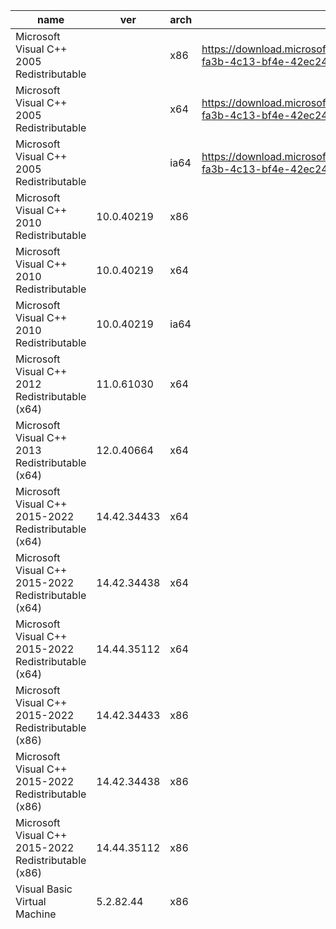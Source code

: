 |name|ver|arch|lang|link|kb|
|--|--|--|--|--|--|
|Microsoft Visual C++ 2005 Redistributable||x86|https://download.microsoft.com/download/4/a/2/4a22001f-fa3b-4c13-bf4e-42ec249d51c4/vcredist_x86.EXE|KB2538242|
|Microsoft Visual C++ 2005 Redistributable||x64|https://download.microsoft.com/download/4/a/2/4a22001f-fa3b-4c13-bf4e-42ec249d51c4/vcredist_x64.EXE|KB2538242|
|Microsoft Visual C++ 2005 Redistributable||ia64|https://download.microsoft.com/download/4/a/2/4a22001f-fa3b-4c13-bf4e-42ec249d51c4/vcredist_IA64.EXE|KB2538242|
|Microsoft Visual C++ 2010 Redistributable|10.0.40219|x86||https://download.microsoft.com/download/1/6/5/165255e7-1014-4d0a-b094-b6a430a6bffc/vcredist_x86.exe|KB2565063|
|Microsoft Visual C++ 2010 Redistributable|10.0.40219|x64||https://download.microsoft.com/download/1/6/5/165255e7-1014-4d0a-b094-b6a430a6bffc/vcredist_x64.exe|KB2565063|
|Microsoft Visual C++ 2010 Redistributable|10.0.40219|ia64||https://download.microsoft.com/download/1/6/5/165255e7-1014-4d0a-b094-b6a430a6bffc/vcredist_ia64.exe|KB2565063|
|Microsoft Visual C++ 2012 Redistributable (x64)|11.0.61030|x64||https://download.microsoft.com/download/1/6/B/16B06F60-3B20-4FF2-B699-5E9B7962F9AE/VSU_4/vcredist_x64.exe||
|Microsoft Visual C++ 2013 Redistributable (x64)|12.0.40664|x64||https://download.visualstudio.microsoft.com/download/pr/10912041/cee5d6bca2ddbcd039da727bf4acb48a/vcredist_x64.exe||
|Microsoft Visual C++ 2015-2022 Redistributable (x64)|14.42.34433|x64||https://download.visualstudio.microsoft.com/download/pr/c7dac50a-e3e8-40f6-bbb2-9cc4e3dfcabe/1821577409C35B2B9505AC833E246376CC68A8262972100444010B57226F0940/VC_redist.x64.exe||
|Microsoft Visual C++ 2015-2022 Redistributable (x64)|14.42.34438|x64||https://download.visualstudio.microsoft.com/download/pr/285b28c7-3cf9-47fb-9be8-01cf5323a8df/8F9FB1B3CFE6E5092CF1225ECD6659DAB7CE50B8BF935CB79BFEDE1F3C895240/VC_redist.x64.exe||
|Microsoft Visual C++ 2015-2022 Redistributable (x64)|14.44.35112|x64||https://download.visualstudio.microsoft.com/download/pr/2c6b06c4-dc6a-4496-b769-b0d311cf515d/463F736D5925566EDC0E8F7D8E70C0A1FC95ADF44AFA5D5390B979F5A35934CC/VC_redist.x64.exe||
|Microsoft Visual C++ 2015-2022 Redistributable (x86)|14.42.34433|x86||https://download.visualstudio.microsoft.com/download/pr/5319f718-2a84-4aff-86be-8dbdefd92ca1/DD1A8BE03398367745A87A5E35BEBDAB00FDAD080CF42AF0C3F20802D08C25D4/VC_redist.x86.exe||
|Microsoft Visual C++ 2015-2022 Redistributable (x86)|14.42.34438|x86||https://download.visualstudio.microsoft.com/download/pr/285b28c7-3cf9-47fb-9be8-01cf5323a8df/C4E3992F3883005881CF3937F9E33F1C7D792AC1C860EA9C52D8F120A16A7EB1/VC_redist.x86.exe||
|Microsoft Visual C++ 2015-2022 Redistributable (x86)|14.44.35112|x86||https://download.visualstudio.microsoft.com/download/pr/2c6b06c4-dc6a-4496-b769-b0d311cf515d/54CCBBC0663064F0B57442DC986511B90F3CFAAB23524087B0711E6FA214CB26/VC_redist.x86.exe||
|Visual Basic Virtual Machine|5.2.82.44|x86||http://download.microsoft.com/download/vb50pro/utility/1/win98/EN-US/Msvbvm50.exe||
|||||https://download.microsoft.com/download/8/B/4/8B42259F-5D70-43F4-AC2E-4B208FD8D66A/vcredist_x64.EXE||
|||||https://download.microsoft.com/download/8/B/4/8B42259F-5D70-43F4-AC2E-4B208FD8D66A/vcredist_x86.EXE||
|||||https://download.microsoft.com/download/1/6/7/167A16B9-61F1-4DCF-8E59-3A60D38507CA/vcredist_x64.EXE||
|||||https://download.microsoft.com/download/1/6/7/167A16B9-61F1-4DCF-8E59-3A60D38507CA/vcredist_x86.EXE||
|||||https://download.microsoft.com/download/5/3/7/5379AA9F-6172-4A56-A968-6FC80C9A201D/vcredist_x64.EXE||
|||||https://download.microsoft.com/download/5/3/7/5379AA9F-6172-4A56-A968-6FC80C9A201D/vcredist_x86.EXE||
|||||https://download.microsoft.com/download/5/D/A/5DA273D6-C1CB-4F1C-90C0-73B5263E0AC7/vcredist_x64.EXE||
|||||https://download.microsoft.com/download/5/D/A/5DA273D6-C1CB-4F1C-90C0-73B5263E0AC7/vcredist_x86.EXE||
|||||https://download.microsoft.com/download/3/7/5/3755033D-C8D8-4B88-9DC9-B666BEA33349/vcredist_x64.EXE||
|||||https://download.microsoft.com/download/3/7/5/3755033D-C8D8-4B88-9DC9-B666BEA33349/vcredist_x86.EXE||
|||||https://download.microsoft.com/download/E/A/5/EA5A3F64-0347-404B-8E26-3067207C8FA2/vcredist_x64.EXE||
|||||https://download.microsoft.com/download/E/A/5/EA5A3F64-0347-404B-8E26-3067207C8FA2/vcredist_x86.EXE||
|||||https://download.microsoft.com/download/1/E/4/1E4D029E-1D34-4CA8-B269-2CFEB91BD066/vcredist_x64.EXE||
|||||https://download.microsoft.com/download/1/E/4/1E4D029E-1D34-4CA8-B269-2CFEB91BD066/vcredist_x86.EXE||
|||||https://download.microsoft.com/download/4/A/2/4A22001F-FA3B-4C13-BF4E-42EC249D51C4/vcredist_x64.EXE||
|||||https://download.microsoft.com/download/4/A/2/4A22001F-FA3B-4C13-BF4E-42EC249D51C4/vcredist_x86.EXE||
|||||https://download.microsoft.com/download/1/1/3/1131962C-70D7-41B8-B093-7B215D192619/vcredist_x64.EXE||
|||||https://download.microsoft.com/download/1/1/3/1131962C-70D7-41B8-B093-7B215D192619/vcredist_x86.EXE||
|||||https://download.microsoft.com/download/A/5/3/A53B40CA-F75C-4678-852A-3C15EA82F186/vcredist_x64.exe||
|||||https://download.microsoft.com/download/A/5/3/A53B40CA-F75C-4678-852A-3C15EA82F186/vcredist_x86.exe||
|||||https://download.microsoft.com/download/9/7/7/977B481A-7BA6-4E30-AC40-ED51EB2028F2/vcredist_x64.exe||
|||||https://download.microsoft.com/download/9/7/7/977B481A-7BA6-4E30-AC40-ED51EB2028F2/vcredist_x86.exe||
|||||https://download.microsoft.com/download/5/D/8/5D8C65CB-C849-4025-8E95-C3966CAFD8AE/vcredist_x64.exe||
|||||https://download.microsoft.com/download/5/D/8/5D8C65CB-C849-4025-8E95-C3966CAFD8AE/vcredist_x86.exe||
|||||https://download.microsoft.com/download/1/6/5/165255E7-1014-4D0A-B094-B6A430A6BFFC/vcredist_x64.exe||
|||||https://download.microsoft.com/download/1/6/5/165255E7-1014-4D0A-B094-B6A430A6BFFC/vcredist_x86.exe||
|||||https://download.microsoft.com/download/1/6/B/16B06F60-3B20-4FF2-B699-5E9B7962F9AE/VSU_4/vcredist_x64.exe||
|||||https://download.microsoft.com/download/1/6/B/16B06F60-3B20-4FF2-B699-5E9B7962F9AE/VSU_4/vcredist_x86.exe||
|||||https://download.microsoft.com/download/2/E/6/2E61CFA4-993B-4DD4-91DA-3737CD5CD6E3/vcredist_x64.exe||
|||||https://download.microsoft.com/download/2/E/6/2E61CFA4-993B-4DD4-91DA-3737CD5CD6E3/vcredist_x86.exe||
|||||https://download.microsoft.com/download/c/c/2/cc2df5f8-4454-44b4-802d-5ea68d086676/vcredist_x64.exe||
|||||https://download.microsoft.com/download/c/c/2/cc2df5f8-4454-44b4-802d-5ea68d086676/vcredist_x86.exe||
|||||https://download.microsoft.com/download/0/5/6/056dcda9-d667-4e27-8001-8a0c6971d6b1/vcredist_x64.exe||
|||||https://download.microsoft.com/download/0/5/6/056dcda9-d667-4e27-8001-8a0c6971d6b1/vcredist_x86.exe||
|||||https://download.visualstudio.microsoft.com/download/pr/10912041/cee5d6bca2ddbcd039da727bf4acb48a/vcredist_x64.exe||
|||||https://download.visualstudio.microsoft.com/download/pr/10912113/5da66ddebb0ad32ebd4b922fd82e8e25/vcredist_x86.exe||
|||||https://download.visualstudio.microsoft.com/download/pr/73b58d04-0049-47d1-9f54-1784792c71cd/17EE7CC0974BADB0EBD96C1F55B041EB361E9AED7904D08BC1D5F743B195001F/VC_redist.arm64.exe||
|||||https://download.visualstudio.microsoft.com/download/pr/b929b7fe-5c89-4553-9abe-6324631dcc3a/71F6D2FAB64D23ADE47350555351FFE93E5AA06046C7DFEDB793308B46DF7845/VC_redist.arm64.exe||
|||||https://download.visualstudio.microsoft.com/download/pr/c627417f-7c6d-44a6-86c3-95c1acbbd5f5/F6A246EAB3346912F0D308BBFE3A2CD9A42F47CD43584A993AF9388CFB8B6617/VC_redist.arm64.exe||
|||||https://download.visualstudio.microsoft.com/download/pr/ad322fe0-1435-4fa2-9ea4-c6208b41e7d8/03246F053B35FDCA96A393E217042BC369FCB2760ED5485A878BAB70DD763888/VC_redist.arm64.exe||
|||||https://download.visualstudio.microsoft.com/download/pr/8c1c2dbb-0856-4dc3-b863-b16c637bc245/8DDCE24CF44750E2E8230725CD99150671F08DB30C1A515272BC39BB3FEE6829/VC_redist.arm64.exe||
|||||https://download.visualstudio.microsoft.com/download/pr/36270b27-6b33-460f-b309-72fe8ad2e9c1/3DA669399E508181E9CAEDC90A6C2A35B202590C86DC9F088476FF8C1A18E757/VC_redist.arm64.exe||
|||||https://download.visualstudio.microsoft.com/download/pr/d22ecb93-6eab-4ce1-89f3-97a816c55f04/4671015C191EF3FD276ECE18BD7A5C6D9BFB7BF475ED6526605C82234BEEA581/VC_redist.arm64.exe||
|||||https://download.visualstudio.microsoft.com/download/pr/ed95ef9e-da02-4735-9064-bd1f7f69b6ed/8E126191012691AE22A0D5A89FAC01B59BABC7B680E5D9B65828935FD366E375/VC_redist.arm64.exe||
|||||https://download.visualstudio.microsoft.com/download/pr/90b6da66-cd08-444a-af98-b4f3f846526b/6547789411F466FA1EB030BAE3170AFA046EC9CD8E6E6A387D33E9CBB82FEC18/VC_redist.arm64.exe||
|||||https://download.visualstudio.microsoft.com/download/pr/5cc0a375-ebc5-4a27-8a76-aa43097a8949/B4F59E4757D2D42D7082A519460BFDB55E2312D5F4274C9E407F32572EBF8901/VC_redist.arm64.exe||
|||||https://download.visualstudio.microsoft.com/download/pr/5319f718-2a84-4aff-86be-8dbdefd92ca1/C176B30681576B86068F8B55FAE512391EE4217511494B24393C1C9476BC2169/VC_redist.arm64.exe||
|||||https://download.visualstudio.microsoft.com/download/pr/285b28c7-3cf9-47fb-9be8-01cf5323a8df/8A81A52B7FF6B194CB88E1BB48D597B6588D2B840552909359F286FB1699235C/VC_redist.arm64.exe||
|||||https://download.microsoft.com/download/6/A/A/6AA4EDFF-645B-48C5-81CC-ED5963AEAD48/vc_redist.x64.exe||
|||||https://download.microsoft.com/download/8/C/4/8C46752E-F6FD-43E4-AF10-E046A128CC0A/VC_redist.x64.exe||
|||||https://download.visualstudio.microsoft.com/download/pr/36c5faaf-bd8b-433f-b3d7-2af73bae10a8/212f41f2ccffee6d6dc27f901b7d77a1/vc_redist.x64.exe||
|||||https://download.visualstudio.microsoft.com/download/pr/2db56484-9419-45d1-b02c-1cb23d85d45b/7bb6c9d792c1d26679b1af8effd630f2/vc_redist.x64.exe||
|||||https://download.visualstudio.microsoft.com/download/pr/3b070396-b7fb-4eee-aa8b-102a23c3e4f4/40EA2955391C9EAE3E35619C4C24B5AAF3D17AEAA6D09424EE9672AA9372AEED/VC_redist.x64.exe||
|||||https://download.visualstudio.microsoft.com/download/pr/d60aa805-26e9-47df-b4e3-cd6fcc392333/7D7105C52FCD6766BEEE1AE162AA81E278686122C1E44890712326634D0B055E/VC_redist.x64.exe||
|||||https://download.visualstudio.microsoft.com/download/pr/fd5d2eea-32b8-4814-b55e-28c83dd72d9c/952A0C6CB4A3DD14C3666EF05BB1982C5FF7F87B7103C2BA896354F00651E358/VC_redist.x64.exe||
|||||https://download.visualstudio.microsoft.com/download/pr/48431a06-59c5-4b63-a102-20b66a521863/4B5890EB1AEFDF8DFA3234B5032147EB90F050C5758A80901B201AE969780107/VC_redist.x64.exe||
|||||https://download.visualstudio.microsoft.com/download/pr/89a3b9df-4a09-492e-8474-8f92c115c51d/B1A32C71A6B7D5978904FB223763263EA5A7EB23B2C44A0D60E90D234AD99178/VC_redist.x64.exe||
|||||https://download.visualstudio.microsoft.com/download/pr/cd3a705f-70b6-46f7-b8e2-63e6acc5bd05/F299953673DE262FEFAD9DD19BFBE6A5725A03AE733BEBFEC856F1306F79C9F7/VC_redist.x64.exe||
|||||https://download.visualstudio.microsoft.com/download/pr/366c0fb9-fe05-4b58-949a-5bc36e50e370/015EDD4E5D36E053B23A01ADB77A2B12444D3FB6ECCEFE23E3A8CD6388616A16/VC_redist.x64.exe||
|||||https://download.visualstudio.microsoft.com/download/pr/85d47aa9-69ae-4162-8300-e6b7e4bf3cf3/52B196BBE9016488C735E7B41805B651261FFA5D7AA86EB6A1D0095BE83687B2/VC_redist.x64.exe||
|||||https://download.visualstudio.microsoft.com/download/pr/f1998402-3cc0-466f-bd67-d9fb6cd2379b/A1592D3DA2B27230C087A3B069409C1E82C2664B0D4C3B511701624702B2E2A3/VC_redist.x64.exe||
|||||https://download.visualstudio.microsoft.com/download/pr/36e45907-8554-4390-ba70-9f6306924167/97CC5066EB3C7246CF89B735AE0F5A5304A7EE33DC087D65D9DFF3A1A73FE803/VC_redist.x64.exe||
|||||https://download.visualstudio.microsoft.com/download/pr/7239cdc3-bd73-4f27-9943-22de059a6267/003063723B2131DA23F40E2063FB79867BAE275F7B5C099DBD1792E25845872B/VC_redist.x64.exe||
|||||https://download.visualstudio.microsoft.com/download/pr/d3cbdace-2bb8-4dc5-a326-2c1c0f1ad5ae/9B9DD72C27AB1DB081DE56BB7B73BEE9A00F60D14ED8E6FDE45DAB3E619B5F04/VC_redist.x64.exe||
|||||https://download.visualstudio.microsoft.com/download/pr/b929b7fe-5c89-4553-9abe-6324631dcc3a/296F96CD102250636BCD23AB6E6CF70935337B1BBB3507FE8521D8D9CFAA932F/VC_redist.x64.exe||
|||||https://download.visualstudio.microsoft.com/download/pr/c627417f-7c6d-44a6-86c3-95c1acbbd5f5/A9F5D2EAF67BF0DB0178B6552A71C523C707DF0E2CC66C06BFBC08BDC53387E7/VC_redist.x64.exe||
|||||https://download.visualstudio.microsoft.com/download/pr/ad322fe0-1435-4fa2-9ea4-c6208b41e7d8/66E0B36ACE18FFFF26EC93035CD1D16DA7294D1A9179FC494F1A6DA3F1AE5183/VC_redist.x64.exe||
|||||https://download.visualstudio.microsoft.com/download/pr/8c1c2dbb-0856-4dc3-b863-b16c637bc245/C527CE426B8D25CB7D4F577476E984C73E84AAAC3E84730BC118A4E0E0FA3CB0/VC_redist.x64.exe||
|||||https://download.visualstudio.microsoft.com/download/pr/36270b27-6b33-460f-b309-72fe8ad2e9c1/C3261464D8EA58988BCD946AFD4C82DC64405335C4E9BA75402837AED32F3EFC/VC_redist.x64.exe||
|||||https://download.visualstudio.microsoft.com/download/pr/d22ecb93-6eab-4ce1-89f3-97a816c55f04/37ED59A66699C0E5A7EBEEF7352D7C1C2ED5EDE7212950A1B0A8EE289AF4A95B/VC_redist.x64.exe||
|||||https://download.visualstudio.microsoft.com/download/pr/f359701c-0fda-414e-83c2-31d65ee7f308/4B2947448BF80CC987A440B43A1AA07152B9057915C68930061C74E0B40BA05B/VC_redist.x64.exe||
|||||https://download.visualstudio.microsoft.com/download/pr/6b6923b0-3045-4379-a96f-ef5506a65d5b/426A34C6F10EA8F7DA58A8C976B586AD84DD4BAB42A0CFDBE941F1763B7755E5/VC_redist.x64.exe||
|||||https://download.visualstudio.microsoft.com/download/pr/ed95ef9e-da02-4735-9064-bd1f7f69b6ed/CE6593A1520591E7DEA2B93FD03116E3FC3B3821A0525322B0A430FAA6B3C0B4/VC_redist.x64.exe||
|||||https://download.visualstudio.microsoft.com/download/pr/a16e1596-7fef-4570-8d63-fb9d4e72c820/D0CAFF8097BB9C43A3685686826867506BF6EDD667F7B90092CB0EB1B964A85E/VC_redist.x64.exe||
|||||https://download.visualstudio.microsoft.com/download/pr/bcb0cef1-f8cb-4311-8a5c-650a5b694eab/2257B3FBE3C7559DE8B31170155A433FAF5B83829E67C589D5674FF086B868B9/VC_redist.x64.exe||
|||||https://download.visualstudio.microsoft.com/download/pr/8b92f460-7e03-4c75-a139-e264a770758d/26C2C72FBA6438F5E29AF8EBC4826A1E424581B3C446F8C735361F1DB7BEFF72/VC_redist.x64.exe||
|||||https://download.visualstudio.microsoft.com/download/pr/eaab1f82-787d-4fd7-8c73-f782341a0c63/917C37D816488545B70AFFD77D6E486E4DD27E2ECE63F6BBAAF486B178B2B888/VC_redist.x64.exe||
|||||https://download.visualstudio.microsoft.com/download/pr/02a6d5c5-3e10-47de-8025-d97a1321d3e3/5F60592799FAE0C82578112D4B621438FFC976AB39D848D8F7623F5705A83E27/VC_redist.x64.exe||
|||||https://download.visualstudio.microsoft.com/download/pr/f04bd1f4-d474-4dc1-bb63-5c059bb86c55/4DFE83C91124CD542F4222FE2C396CABEAC617BB6F59BDCBDF89FD6F0DF0A32F/VC_redist.x64.exe||
|||||https://download.visualstudio.microsoft.com/download/pr/6ba404bb-6312-403e-83be-04b062914c98/1AD7988C17663CC742B01BEF1A6DF2ED1741173009579AD50A94434E54F56073/VC_redist.x64.exe||
|||||https://download.visualstudio.microsoft.com/download/pr/9df86759-7290-413e-9158-98ad1aece86e/4EB7E6B9B1F09AA879A7984A353F0CBD5DEC9FFC5309E1E7B589E77A0560A9CF/VC_redist.x64.exe||
|||||https://download.visualstudio.microsoft.com/download/pr/1754ea58-11a6-44ab-a262-696e194ce543/3642E3F95D50CC193E4B5A0B0FFBF7FE2C08801517758B4C8AEB7105A091208A/VC_redist.x64.exe||
|||||https://download.visualstudio.microsoft.com/download/pr/368cc6bf-087b-49f9-93e6-ab05b70a58e0/814E9DA5EC5E5D6A8FA701999D1FC3BADDF7F3ADC528E202590E9B1CB73E4A11/VC_redist.x64.exe||
|||||https://download.visualstudio.microsoft.com/download/pr/c7dac50a-e3e8-40f6-bbb2-9cc4e3dfcabe/1821577409C35B2B9505AC833E246376CC68A8262972100444010B57226F0940/VC_redist.x64.exe||
|||||https://download.visualstudio.microsoft.com/download/pr/285b28c7-3cf9-47fb-9be8-01cf5323a8df/8F9FB1B3CFE6E5092CF1225ECD6659DAB7CE50B8BF935CB79BFEDE1F3C895240/VC_redist.x64.exe||
|||||https://download.visualstudio.microsoft.com/download/pr/2c6b06c4-dc6a-4496-b769-b0d311cf515d/463F736D5925566EDC0E8F7D8E70C0A1FC95ADF44AFA5D5390B979F5A35934CC/VC_redist.x64.exe||
|||||https://download.microsoft.com/download/6/A/A/6AA4EDFF-645B-48C5-81CC-ED5963AEAD48/vc_redist.x86.exe||
|||||https://download.microsoft.com/download/0/5/2/05271FE6-CBA8-4A4D-9E95-00CFC60C1639/VC_redist.x86.exe||
|||||https://download.visualstudio.microsoft.com/download/pr/e9e1e87c-5bba-49fa-8bad-e00f0527f9bc/8e641901c2257dda7f0d3fd26541e07a/vc_redist.x86.exe||
|||||https://download.visualstudio.microsoft.com/download/pr/2b5bcd2f-0dbc-4b83-90a3-3b1c5ae77e62/0252474394129dbab6ff9ce24f1c6a3c/vc_redist.x86.exe||
|||||https://download.visualstudio.microsoft.com/download/pr/57c9f522-4aaf-4036-8c7b-9a0034359359/2cb6bf088adfc7f54e122b468effa879/vc_redist.x86.exe||
|||||https://download.visualstudio.microsoft.com/download/pr/9307e627-aaac-42cb-a32a-a39e166ee8cb/E59AE3E886BD4571A811FE31A47959AE5C40D87C583F786816C60440252CD7EC/VC_redist.x86.exe||
|||||https://download.visualstudio.microsoft.com/download/pr/d60aa805-26e9-47df-b4e3-cd6fcc392333/A06AAC66734A618AB33C1522920654DDFC44FC13CAFAA0F0AB85B199C3D51DC0/VC_redist.x86.exe||
|||||https://download.visualstudio.microsoft.com/download/pr/9fe82b83-f3a1-43f5-8f25-ebe24529854c/B4D433E2F66B30B478C0D080CCD5217CA2A963C16E90CAF10B1E0592B7D8D519/VC_redist.x86.exe||
|||||https://download.visualstudio.microsoft.com/download/pr/8ecb9800-52fd-432d-83ee-d6e037e96cc2/50A3E92ADE4C2D8F310A2812D46322459104039B9DEADBD7FDD483B5C697C0C8/VC_redist.x86.exe||
|||||https://download.visualstudio.microsoft.com/download/pr/d64b93c3-f270-4750-9e75-bc12b2e899fb/4521ED84B9B1679A706E719423D54EF5E413DC50DDE1CF362232D7359D7E89C4/VC_redist.x86.exe||
|||||https://download.visualstudio.microsoft.com/download/pr/366c0fb9-fe05-4b58-949a-5bc36e50e370/E830C313AA99656748F9D2ED582C28101EAAF75F5377E3FB104C761BF3F808B2/VC_redist.x86.exe||
|||||https://download.visualstudio.microsoft.com/download/pr/85d47aa9-69ae-4162-8300-e6b7e4bf3cf3/14563755AC24A874241935EF2C22C5FCE973ACB001F99E524145113B2DC638C1/VC_redist.x86.exe||
|||||https://download.visualstudio.microsoft.com/download/pr/888b4c07-c602-499a-9efb-411188496ce7/F3A86393234099BEDD558FD35AB538A6E4D9D4F99AD5ADFA13F603D4FF8A42DC/VC_redist.x86.exe||
|||||https://download.visualstudio.microsoft.com/download/pr/221ed2ae-1269-497b-a962-e113045001fa/1ACD8D5EA1CDC3EB2EB4C87BE3AB28722D0825C15449E5C9CEEF95D897DE52FA/VC_redist.x86.exe||
|||||https://download.visualstudio.microsoft.com/download/pr/73b58d04-0049-47d1-9f54-1784792c71cd/80C7969F4E05002A0CD820B746E0ACB7406D4B85E52EF096707315B390927824/VC_redist.x86.exe||
|||||https://download.visualstudio.microsoft.com/download/pr/b929b7fe-5c89-4553-9abe-6324631dcc3a/4C6C420CF4CBF2C9C9ED476E96580AE92A97B2822C21329A2E49E8439AC5AD30/VC_redist.x86.exe||
|||||https://download.visualstudio.microsoft.com/download/pr/c627417f-7c6d-44a6-86c3-95c1acbbd5f5/AC75A82D873E6B6F98B1D293042380764D7D263C43438E50D564FA58C9F891C2/VC_redist.x86.exe||
|||||https://download.visualstudio.microsoft.com/download/pr/d139d1c2-d4a4-4c00-8696-1bb5fdb2827d/C15D42AB8FF9816782869B6F7C50A8D6C542EF9E555E6EA500CE9C3C09CF8138/VC_redist.x86.exe||
|||||https://download.visualstudio.microsoft.com/download/pr/8c1c2dbb-0856-4dc3-b863-b16c637bc245/E55681B9E07A58F7143E5AB5941F45DE0B485E0C9933B0CB6B702D3921F48527/VC_redist.x86.exe||
|||||https://download.visualstudio.microsoft.com/download/pr/36270b27-6b33-460f-b309-72fe8ad2e9c1/C160CF4F7405B3AE263A46EC87445F3E851CD64389AEF4A2C2D9029127DF40D5/VC_redist.x86.exe||
|||||https://download.visualstudio.microsoft.com/download/pr/8e32d7eb-5130-4dc8-9c3e-5891f375e112/B7AE307237F869E09F7413691A2CD1944357B5CEE28049C0A0D3430B47BB3EDC/VC_redist.x86.exe||
|||||https://download.visualstudio.microsoft.com/download/pr/79465679-7995-4f6c-984b-33de61668fe4/37E08B5D6EDC325ACD805AD35CEE6506ADAF88ACCC7086BE2E771E69400AADE8/VC_redist.x86.exe||
|||||https://download.visualstudio.microsoft.com/download/pr/7ac2a695-28da-49db-8744-9e9ee2502f71/2ACBFE92157C1CF1A7B524A9325824046D83DBFA3FEB1CBD4DD02A42E020F77C/VC_redist.x86.exe||
|||||https://download.visualstudio.microsoft.com/download/pr/ed95ef9e-da02-4735-9064-bd1f7f69b6ed/CF92A10C62FFAB83B4A2168F5F9A05E5588023890B5C0CC7BA89ED71DA527B0F/VC_redist.x86.exe||
|||||https://download.visualstudio.microsoft.com/download/pr/a16e1596-7fef-4570-8d63-fb9d4e72c820/BB66E74A41ECF5DC09487608E477ACC4F78A38A0EC4FFE3100069C8A067DA29A/VC_redist.x86.exe||
|||||https://download.visualstudio.microsoft.com/download/pr/6a4c74cd-8ee0-4757-9620-a11a5b48b1a7/CE4843A946EE3732EB2BFC098DB5741DC5495C7BEA204E11D379336DCC68E875/VC_redist.x86.exe||
|||||https://download.visualstudio.microsoft.com/download/pr/b2519016-4a13-4120-936c-cae003d567c4/8AE59D82845159DB3A70763F5CB1571E45EBF6A1ADFECC47574BA17B019483A0/VC_redist.x86.exe||
|||||https://download.visualstudio.microsoft.com/download/pr/eaab1f82-787d-4fd7-8c73-f782341a0c63/5365A927487945ECB040E143EA770ADBB296074ECE4021B1D14213BDE538C490/VC_redist.x86.exe||
|||||https://download.visualstudio.microsoft.com/download/pr/02a6d5c5-3e10-47de-8025-d97a1321d3e3/AD573D3198853FC71137A88E51ABDE844B84F29B0CE6DD91BBEC661BC0143B36/VC_redist.x86.exe||
|||||https://download.visualstudio.microsoft.com/download/pr/f04bd1f4-d474-4dc1-bb63-5c059bb86c55/C61CEF97487536E766130FA8714DD1B4143F6738BFB71806018EEE1B5FE6F057/VC_redist.x86.exe||
|||||https://download.visualstudio.microsoft.com/download/pr/71c6392f-8df5-4b61-8d50-dba6a525fb9d/510FC8C2112E2BC544FB29A72191EABCC68D3A5A7468D35D7694493BC8593A79/VC_redist.x86.exe||
|||||https://download.visualstudio.microsoft.com/download/pr/9c69db26-cda4-472d-bdae-f2b87f4a0177/A32DD41EAAB0C5E1EAA78BE3C0BB73B48593DE8D97A7510B97DE3FD993538600/VC_redist.x86.exe||
|||||https://download.visualstudio.microsoft.com/download/pr/5cc0a375-ebc5-4a27-8a76-aa43097a8949/ED1967C2AC27D806806D121601B526F84E497AE1B99ED139C0C4C6B50147DF4A/VC_redist.x86.exe||
|||||https://download.visualstudio.microsoft.com/download/pr/5319f718-2a84-4aff-86be-8dbdefd92ca1/DD1A8BE03398367745A87A5E35BEBDAB00FDAD080CF42AF0C3F20802D08C25D4/VC_redist.x86.exe||
|||||https://download.visualstudio.microsoft.com/download/pr/285b28c7-3cf9-47fb-9be8-01cf5323a8df/C4E3992F3883005881CF3937F9E33F1C7D792AC1C860EA9C52D8F120A16A7EB1/VC_redist.x86.exe||
|||||https://download.visualstudio.microsoft.com/download/pr/2c6b06c4-dc6a-4496-b769-b0d311cf515d/54CCBBC0663064F0B57442DC986511B90F3CFAAB23524087B0711E6FA214CB26/VC_redist.x86.exe||
